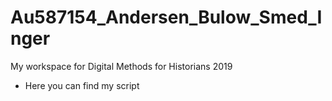 # Au587154_Andersen_Bulow_Smed_Inger
My workspace for Digital Methods for Historians 2019
- Here you can find my script